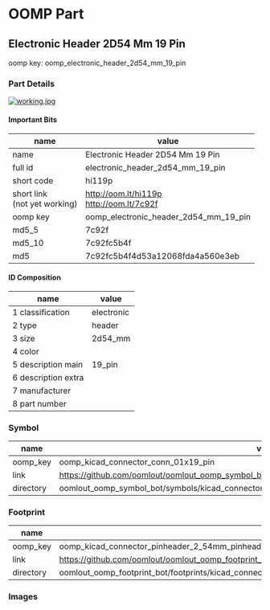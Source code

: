 # OOMP Part  
## Electronic Header 2D54 Mm 19 Pin  
  
oomp key: oomp_electronic_header_2d54_mm_19_pin  
  
### Part Details  
  
[![working.jpg](working_600.jpg)](working.jpg)  
  
#### Important Bits  
| name | value | 
| --- | --- | 
| name | Electronic Header 2D54 Mm 19 Pin | 
| full id | electronic_header_2d54_mm_19_pin | 
| short code | hi119p | 
| short link<br>(not yet working) | http://oom.lt/hi119p<br>http://oom.lt/7c92f | 
| oomp key | oomp_electronic_header_2d54_mm_19_pin | 
| md5_5 | 7c92f | 
| md5_10 | 7c92fc5b4f | 
| md5 | 7c92fc5b4f4d53a12068fda4a560e3eb | 
#### ID Composition  
| name | value | 
| --- | --- | 
| 1 classification | electronic | 
| 2 type | header | 
| 3 size | 2d54_mm | 
| 4 color |  | 
| 5 description main | 19_pin | 
| 6 description extra |  | 
| 7 manufacturer |  | 
| 8 part number |  | 
### Symbol  
| name | value | 
| --- | --- | 
| oomp_key | oomp_kicad_connector_conn_01x19_pin | 
| link | https://github.com/oomlout/oomlout_oomp_symbol_bot/tree/main/symbols/kicad_connector_conn_01x19_pin | 
| directory | oomlout_oomp_symbol_bot/symbols/kicad_connector_conn_01x19_pin//working/working.kicad_sym | 
### Footprint  
| name | value | 
| --- | --- | 
| oomp_key | oomp_kicad_connector_pinheader_2_54mm_pinheader_1x19_p2_54mm_vertical | 
| link | https://github.com/oomlout/oomlout_oomp_footprint_bot/tree/main/foootprntss/kicad_connector_pinheader_2_54mm_pinheader_1x19_p2_54mm_vertical | 
| directory | oomlout_oomp_footprint_bot/footprints/kicad_connector_pinheader_2_54mm_pinheader_1x19_p2_54mm_vertical//working/working.kicad_mod | 
### Images  
